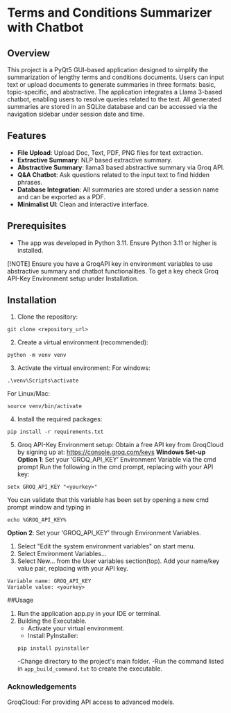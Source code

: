 # Terms and Conditions Summarizer with Chatbot
## Overview
This project is a PyQt5 GUI-based application designed to simplify the summarization of lengthy terms and conditions documents. Users can input text or upload documents to generate summaries in three formats: basic, topic-specific, and abstractive. The application integrates a Llama 3-based chatbot, enabling users to resolve queries related to the text. All generated summaries are stored in an SQLite database and can be accessed via the navigation sidebar under session date and time.

## Features
- **File Upload**: Upload Doc, Text, PDF, PNG files for text extraction.
- **Extractive Summary**: NLP based extractive summary.
- **Abstractive Summary**: llama3 based abstractive summary via Groq API.
- **Q&A Chatbot**: Ask questions related to the input text to find hidden phrases.
- **Database Integration**: All summaries are stored under a session name and can be exported as a PDF.
- **Minimalist UI**: Clean and interactive interface.

## Prerequisites
- The app was developed in Python 3.11. Ensure Python 3.11 or higher is installed.
  
[!NOTE]
Ensure you have a GroqAPI key in environment variables to use abstractive summary and chatbot functionalities. To get a key check Groq API-Key Environment setup under Installation.

## Installation

1. Clone the repository:
````
git clone <repository_url>
````

2. Create a virtual environment (recommended):
````
python -m venv venv
````

3. Activate the virtual environment:
For windows:
````
.\venv\Scripts\activate
````
For Linux/Mac:
````
source venv/bin/activate
````
4. Install the required packages:
````
pip install -r requirements.txt
````
5. Groq API-Key Environment setup:
Obtain a free API key from GroqCloud by signing up at: https://console.groq.com/keys
**Windows Set-up**
**Option 1**: Set your ‘GROQ_API_KEY’ Environment Variable via the cmd prompt
Run the following in the cmd prompt, replacing <yourkey> with your API key:
````
setx GROQ_API_KEY "<yourkey>"
````
You can validate that this variable has been set by opening a new cmd prompt window and typing in 
````
echo %GROQ_API_KEY%
````

**Option 2**: Set your ‘GROQ_API_KEY’ through Environment Variables.
1. Select "Edit the system environment variables" on start menu.
2. Select Environment Variables...
3. Select New… from the User variables section(top). Add your name/key value pair, replacing <yourkey> with your API key.
````
Variable name: GROQ_API_KEY
Variable value: <yourkey>
````
   
##Usage
1. Run the application app.py in your IDE or terminal.
2. Building the Executable.
   - Activate your virtual environment.
   - Install PyInstaller:
   ````
   pip install pyinstaller
   ````
   -Change directory to the project's main folder.
   -Run the command listed in `app_build_command.txt` to create the executable.


### Acknowledgements
GroqCloud: For providing API access to advanced models.
